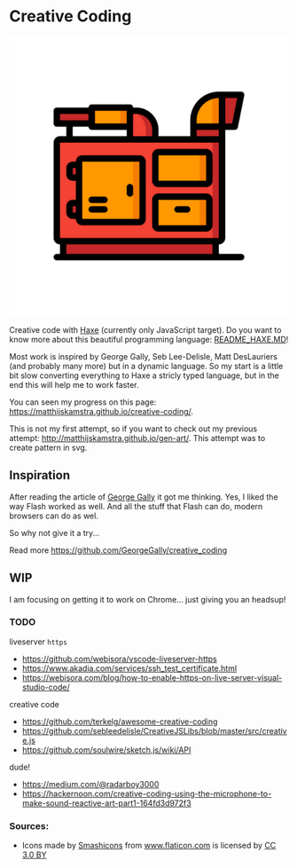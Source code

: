 # Creative Coding

![](icon.jpg)

Creative code with [Haxe](http://www.haxe.org) (currently only JavaScript target). Do you want to know more about this beautiful programming language: [README_HAXE.MD](README_HAXE.MD)!

Most work is inspired by George Gally, Seb Lee-Delisle, Matt DesLauriers (and probably many more) but in a dynamic language. So my start is a little bit slow converting everything to Haxe a stricly typed language, but in the end this will help me to work faster.

You can seen my progress on this page: <https://matthijskamstra.github.io/creative-coding/>.

This is not my first attempt, so if you want to check out my previous attempt: <http://matthijskamstra.github.io/gen-art/>. This attempt was to create pattern in svg.

## Inspiration

After reading the article of [George Gally](https://hackernoon.com/creative-coding-basics-4d623af1c647) it got me thinking.
Yes, I liked the way Flash worked as well. And all the stuff that Flash can do, modern browsers can do as wel.

So why not give it a try...

Read more <https://github.com/GeorgeGally/creative_coding>


## WIP

I am focusing on getting it to work on Chrome... just giving you an headsup!



### TODO

liveserver `https`

- https://github.com/webisora/vscode-liveserver-https
- https://www.akadia.com/services/ssh_test_certificate.html
- https://webisora.com/blog/how-to-enable-https-on-live-server-visual-studio-code/

creative code

- https://github.com/terkelg/awesome-creative-coding
- https://github.com/sebleedelisle/CreativeJSLibs/blob/master/src/creative.js
- https://github.com/soulwire/sketch.js/wiki/API

dude!

- https://medium.com/@radarboy3000
- https://hackernoon.com/creative-coding-using-the-microphone-to-make-sound-reactive-art-part1-164fd3d972f3


### Sources:


- <div>Icons made by <a href="https://www.flaticon.com/authors/smashicons" title="Smashicons">Smashicons</a> from <a href="https://www.flaticon.com/" 			    title="Flaticon">www.flaticon.com</a> is licensed by <a href="http://creativecommons.org/licenses/by/3.0/" 			    title="Creative Commons BY 3.0" target="_blank">CC 3.0 BY</a></div>